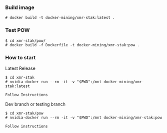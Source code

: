 ### Build image

`# docker build -t docker-mining/xmr-stak:latest .`

### Test POW 

~~~~
$ cd xmr-stak/pow/
# docker build -f Dockerfile -t docker-mining/xmr-stak:pow .
~~~~



### How to start

Latest Release

~~~~
$ cd xmr-stak
# nvidia-docker run --rm -it -v "$PWD":/mnt docker-mining/xmr-stak:latest

Follow Instructions
~~~~

Dev branch or testing branch

~~~~
$ cd xmr-stak/pow
# nvidia-docker run --rm -it -v "$PWD":/mnt docker-mining/xmr-stak:pow

Follow instructions
~~~~